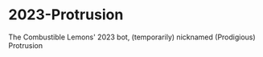 # 2023-Protrusion
The Combustible Lemons' 2023 bot, (temporarily) nicknamed (Prodigious) Protrusion
